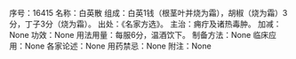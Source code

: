 序号：16415
名称：白英散
组成：白英1钱（根茎叶并烧为霜），胡椒（烧为霜）3分，丁子3分（烧为霜）。
出处：《名家方选》。
主治：痈疔及诸热毒肿。
加减：None
功效：None
用法用量：每服6分，温酒饮下。
制备方法：None
临床应用：None
各家论述：None
用药禁忌：None
附注：None
